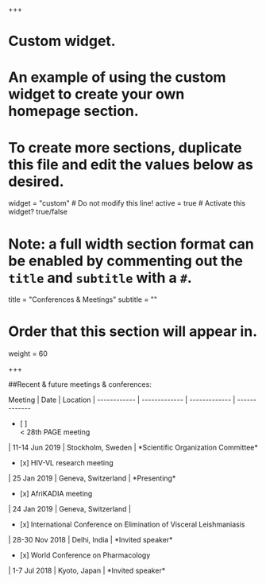 +++
# Custom widget.
# An example of using the custom widget to create your own homepage section.
# To create more sections, duplicate this file and edit the values below as desired.
widget = "custom"  # Do not modify this line!
active = true  # Activate this widget? true/false

# Note: a full width section format can be enabled by commenting out the `title` and `subtitle` with a `#`.
title = "Conferences & Meetings"
subtitle = ""

# Order that this section will appear in.
weight = 60

+++

\#\#Recent & future meetings & conferences:

Meeting | Date      | Location | 
------------ | ------------- | ------------- | -------------
<ul><li>[ ]</li>< 28th PAGE meeting </ul> | 11-14 Jun 2019 | Stockholm, Sweden | *Scientific Organization Committee*
<ul><li>[x] HIV-VL research meeting </li></ul> | 25 Jan 2019 | Geneva, Switzerland | *Presenting*
<ul><li>[x] AfriKADIA meeting </li></ul> | 24 Jan 2019 | Geneva, Switzerland |
<ul><li>[x] International Conference on Elimination of Visceral Leishmaniasis </li></ul> | 28-30 Nov 2018 | Delhi, India | *Invited speaker*
<ul><li>[x] World Conference on Pharmacology </li></ul> | 1-7 Jul 2018 | Kyoto, Japan | *Invited speaker*

